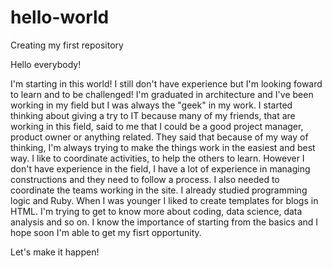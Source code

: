 # hello-world
Creating my first repository

Hello everybody!

I'm starting in this world! I still don't have experience but I'm looking foward to learn and to be challenged!
I'm graduated in architecture and I've been working in my field but I was always the "geek" in my work. I started thinking about giving a try to IT because many of my friends, that are working in this field, said to me that I could be a good project manager, product owner or anything related. They said that because of my way of thinking, I'm always trying to make the things work in the easiest and best way.
I like to coordinate activities, to help the others to learn. 
However I don't have experience in the field, I have a lot of experience in managing constructions and they need to follow a process. I also needed to coordinate the teams working in the site. 
I already studied programming logic and Ruby. When I was younger I liked to create templates for blogs in HTML. 
I'm trying to get to know more about coding, data science, data analysis and so on. I know the importance of starting from the basics and I hope soon I'm able to get my fisrt opportunity.

Let's make it happen!
